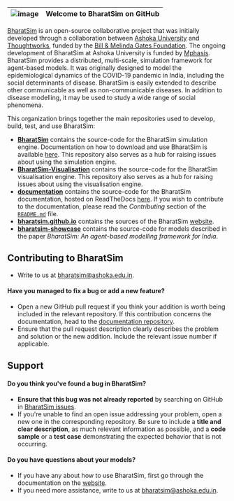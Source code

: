 | ![image](https://github.com/bharatsim/.github/assets/19914486/593277c7-73b9-4ba9-bc0e-be3489b272be) | Welcome to BharatSim on GitHub |
|----|--------------------------------------------------------|

[BharatSim](https://bharatsim.ashoka.edu.in) is an open-source collaborative project that was initially developed through a collaboration between [Ashoka University](https://www.ashoka.edu.in) and [Thoughtworks](https://www.thoughtworks.com/), funded by the [Bill & Melinda Gates Foundation](https://www.gatesfoundation.org/). The ongoing development of BharatSim at Ashoka University is funded by [Mphasis](https://www.mphasis.com/). BharatSim provides a distributed, multi-scale, simulation framework for agent-based models. It was originally designed to model the epidemiological dynamics of the COVID-19 pandemic in India, including the social determinants of disease. BharatSim is easily extended to describe other communicable as well as non-communicable diseases. In addition to disease modelling, it may be used to study a wide range of social phenomena.

This organization brings together the main repositories used to develop, build, test, and use BharatSim:

- **[BharatSim](https://github.com/bharatsim/BharatSim)** contains the source-code for the BharatSim simulation engine. Documentation on how to download and use BharatSim is available [here](https://bharatsim.readthedocs.io). This repository also serves as a hub for raising issues about using the simulation engine.
- **[BharatSim-Visualisation](https://github.com/bharatsim/BharatSim-Visualisation)** contains the source-code for the BharatSim visualisation engine. This repository also serves as a hub for raising issues about using the visualisation engine.
- **[documentation](https://github.com/bharatsim/documentation)** contains the source-code for the BharatSim documentation, hosted on ReadTheDocs [here](https://bharatsim.readthedocs.io). If you wish to contribute to the documentation, please read the _Contributing_ section of the [`README.md`](https://github.com/bharatsim/documentation#readme) file. 
-  **[bharatsim.github.io](https://github.com/bharatsim/bharatsim.github.io)** contains the sources of the BharatSim [website](https://bharatsim.ashoka.edu.in).
-  **[bharatsim-showcase](https://github.com/bharatsim/bharatsim-showcase)** contains the source-code for models described in the paper _BharatSim: An agent-based modelling framework for India_. 


## Contributing to BharatSim

- Write to us at bharatsim@ashoka.edu.in.

#### **Have you managed to fix a bug or add a new feature?**
- Open a new GitHub pull request if you think your addition is worth being included in the relevant repository. If this contribution concerns the documentation, head to the [documentation repository](https://github.com/bharatsim/documentation).
- Ensure that the pull request description clearly describes the problem and solution or the new addition. Include the relevant issue number if applicable.


## Support

#### **Do you think you've found a bug in BharatSim?**

* **Ensure that this bug was not already reported** by searching on GitHub in [BharatSim issues](https://github.com/bharatsim/bharatSim-public/issues).
* If you're unable to find an open issue addressing your problem, open a new one in the corresponding repository. Be sure to include a **title and clear description**, as much relevant information as possible, and a **code sample** or a **test case** demonstrating the expected behavior that is not occurring.

#### **Do you have questions about your models?**

* If you have any about how to use BharatSim, first go through the documentation on the [website](http://bharatsim.ashoka.edu.in).
* If you need more assistance, write to us at bharatsim@ashoka.edu.in.
